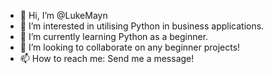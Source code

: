 - 👋 Hi, I’m @LukeMayn
- 👀 I’m interested in utilising Python in business applications.
- 🌱 I’m currently learning Python as a beginner.
- 💞️ I’m looking to collaborate on any beginner projects!
- 📫 How to reach me: Send me a message!

<!---
LukeMayn/LukeMayn is a ✨ special ✨ repository because its `README.md` (this file) appears on your GitHub profile.
You can click the Preview link to take a look at your changes.
--->

